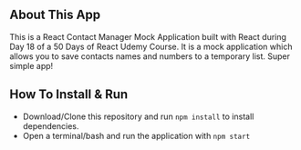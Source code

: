 ## About This App 
This is a React Contact Manager Mock Application built with React during Day 18 of a 50 Days of React Udemy Course.
It is a mock application which allows you to save contacts names and numbers to a temporary list. Super simple app!

## How To Install & Run
- Download/Clone this repository and run `npm install` to install dependencies.
- Open a terminal/bash and run the application with `npm start`
